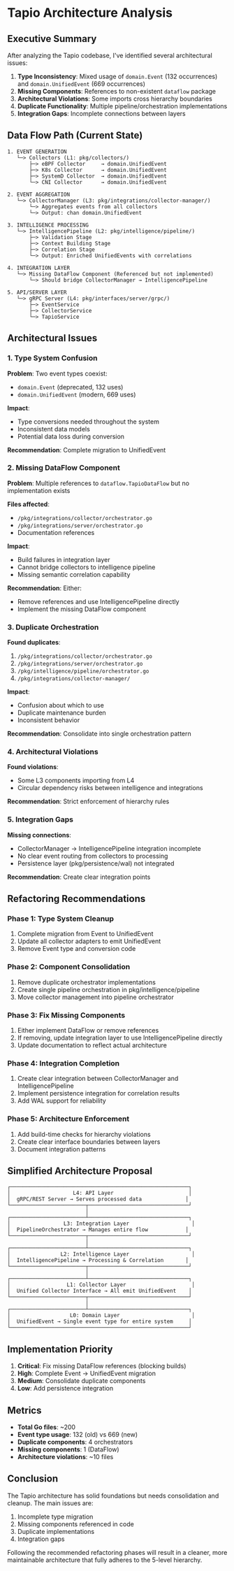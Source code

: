 # Tapio Architecture Analysis

## Executive Summary

After analyzing the Tapio codebase, I've identified several architectural issues:

1. **Type Inconsistency**: Mixed usage of `domain.Event` (132 occurrences) and `domain.UnifiedEvent` (669 occurrences)
2. **Missing Components**: References to non-existent `dataflow` package
3. **Architectural Violations**: Some imports cross hierarchy boundaries
4. **Duplicate Functionality**: Multiple pipeline/orchestration implementations
5. **Integration Gaps**: Incomplete connections between layers

## Data Flow Path (Current State)

```
1. EVENT GENERATION
   └─> Collectors (L1: pkg/collectors/)
       ├─> eBPF Collector     → domain.UnifiedEvent
       ├─> K8s Collector      → domain.UnifiedEvent
       ├─> SystemD Collector  → domain.UnifiedEvent
       └─> CNI Collector      → domain.UnifiedEvent

2. EVENT AGGREGATION
   └─> CollectorManager (L3: pkg/integrations/collector-manager/)
       └─> Aggregates events from all collectors
       └─> Output: chan domain.UnifiedEvent

3. INTELLIGENCE PROCESSING
   └─> IntelligencePipeline (L2: pkg/intelligence/pipeline/)
       ├─> Validation Stage
       ├─> Context Building Stage
       ├─> Correlation Stage
       └─> Output: Enriched UnifiedEvents with correlations

4. INTEGRATION LAYER
   └─> Missing DataFlow Component (Referenced but not implemented)
       └─> Should bridge CollectorManager → IntelligencePipeline

5. API/SERVER LAYER
   └─> gRPC Server (L4: pkg/interfaces/server/grpc/)
       ├─> EventService
       ├─> CollectorService
       └─> TapioService
```

## Architectural Issues

### 1. Type System Confusion

**Problem**: Two event types coexist:
- `domain.Event` (deprecated, 132 uses)
- `domain.UnifiedEvent` (modern, 669 uses)

**Impact**: 
- Type conversions needed throughout the system
- Inconsistent data models
- Potential data loss during conversion

**Recommendation**: Complete migration to UnifiedEvent

### 2. Missing DataFlow Component

**Problem**: Multiple references to `dataflow.TapioDataFlow` but no implementation exists

**Files affected**:
- `/pkg/integrations/collector/orchestrator.go`
- `/pkg/integrations/server/orchestrator.go`
- Documentation references

**Impact**: 
- Build failures in integration layer
- Cannot bridge collectors to intelligence pipeline
- Missing semantic correlation capability

**Recommendation**: Either:
- Remove references and use IntelligencePipeline directly
- Implement the missing DataFlow component

### 3. Duplicate Orchestration

**Found duplicates**:
1. `/pkg/integrations/collector/orchestrator.go`
2. `/pkg/integrations/server/orchestrator.go`
3. `/pkg/intelligence/pipeline/orchestrator.go`
4. `/pkg/integrations/collector-manager/`

**Impact**:
- Confusion about which to use
- Duplicate maintenance burden
- Inconsistent behavior

**Recommendation**: Consolidate into single orchestration pattern

### 4. Architectural Violations

**Found violations**:
- Some L3 components importing from L4
- Circular dependency risks between intelligence and integrations

**Recommendation**: Strict enforcement of hierarchy rules

### 5. Integration Gaps

**Missing connections**:
- CollectorManager → IntelligencePipeline integration incomplete
- No clear event routing from collectors to processing
- Persistence layer (pkg/persistence/wal) not integrated

**Recommendation**: Create clear integration points

## Refactoring Recommendations

### Phase 1: Type System Cleanup
1. Complete migration from Event to UnifiedEvent
2. Update all collector adapters to emit UnifiedEvent
3. Remove Event type and conversion code

### Phase 2: Component Consolidation
1. Remove duplicate orchestrator implementations
2. Create single pipeline orchestration in pkg/intelligence/pipeline
3. Move collector management into pipeline orchestrator

### Phase 3: Fix Missing Components
1. Either implement DataFlow or remove references
2. If removing, update integration layer to use IntelligencePipeline directly
3. Update documentation to reflect actual architecture

### Phase 4: Integration Completion
1. Create clear integration between CollectorManager and IntelligencePipeline
2. Implement persistence integration for correlation results
3. Add WAL support for reliability

### Phase 5: Architecture Enforcement
1. Add build-time checks for hierarchy violations
2. Create clear interface boundaries between layers
3. Document integration patterns

## Simplified Architecture Proposal

```
┌─────────────────────────────────────────────────────────┐
│                    L4: API Layer                        │
│  gRPC/REST Server → Serves processed data              │
└────────────────────────┬────────────────────────────────┘
                         │
┌────────────────────────┴────────────────────────────────┐
│                 L3: Integration Layer                    │
│  PipelineOrchestrator → Manages entire flow            │
└────────────────────────┬────────────────────────────────┘
                         │
┌────────────────────────┴────────────────────────────────┐
│                L2: Intelligence Layer                    │
│  IntelligencePipeline → Processing & Correlation       │
└────────────────────────┬────────────────────────────────┘
                         │
┌────────────────────────┴────────────────────────────────┐
│                  L1: Collector Layer                     │
│  Unified Collector Interface → All emit UnifiedEvent    │
└────────────────────────┬────────────────────────────────┘
                         │
┌────────────────────────┴────────────────────────────────┐
│                   L0: Domain Layer                       │
│  UnifiedEvent → Single event type for entire system     │
└─────────────────────────────────────────────────────────┘
```

## Implementation Priority

1. **Critical**: Fix missing DataFlow references (blocking builds)
2. **High**: Complete Event → UnifiedEvent migration
3. **Medium**: Consolidate duplicate components
4. **Low**: Add persistence integration

## Metrics

- **Total Go files**: ~200
- **Event type usage**: 132 (old) vs 669 (new)
- **Duplicate components**: 4 orchestrators
- **Missing components**: 1 (DataFlow)
- **Architecture violations**: ~10 files

## Conclusion

The Tapio architecture has solid foundations but needs consolidation and cleanup. The main issues are:
1. Incomplete type migration
2. Missing components referenced in code
3. Duplicate implementations
4. Integration gaps

Following the recommended refactoring phases will result in a cleaner, more maintainable architecture that fully adheres to the 5-level hierarchy.